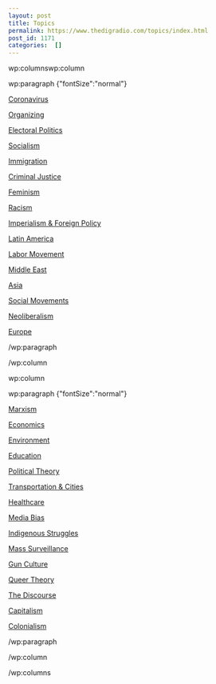 ```yaml
---
layout: post
title: Topics
permalink: https://www.thedigradio.com/topics/index.html
post_id: 1171
categories:  []
---
```


wp:columnswp:column

wp:paragraph {"fontSize":"normal"}

[Coronavirus](/tag/coronavirus)

[Organizing](/tag/organizing) 


[Electoral Politics](/tag/electoral-politics)

[Socialism](/tag/socialism)

[Immigration](/tag/immigration)

[Criminal Justice](/tag/criminal-justice)

[Feminism](/tag/feminism)

[Racism](/tag/racism)

[Imperialism & Foreign Policy](/tag/imperialism-and-foreign-policy)

[Latin America](/tag/latin-america)

[Labor Movement](/tag/labor-movement)

[Middle East](/tag/middle-east)

[Asia](/tag/asia)

[Social Movements](/tag/social-movements)

[Neoliberalism](/tag/neoliberalism)

[Europe](/tag/europe)

/wp:paragraph

/wp:column


wp:column

wp:paragraph {"fontSize":"normal"}

[Marxism](/tag/marxism)

[Economics](/tag/economics)

[Environment](/tag/environment)

[Education](/tag/education)

[Political Theory](/tag/political-theory)

[Transportation & Cities](https://www.thedigradio.com/tag/transportation-and-cities)

[Healthcare](/tag/healthcare)

[Media Bias](/tag/media-bias)

[Indigenous Struggles](/tag/indigenous-struggles)

[Mass Surveillance](/tag/mass-surveillance)

[Gun Culture](/tag/gun-culture)

[Queer Theory](/tag/queer-theory)

[The Discourse](/tag/the-discourse)

[Capitalism](/tag/capitalism)

[Colonialism](/tag/colonialism)

/wp:paragraph

/wp:column

/wp:columns